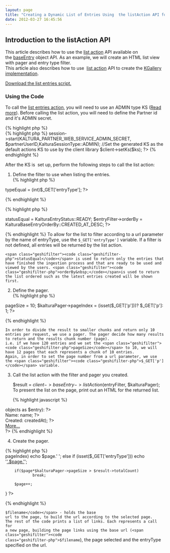```yaml
---
layout: page
title: "Creating a Dynamic List of Entries Using  the listAction API for KGallery Implementation"
date: 2012-03-27 16:45:56
---
```


## Introduction to the listAction API

This article describes how to use the <a href="http://www.kaltura.com/api_v3/testmeDoc/?service=baseentry&action=list" class="bb-url">list action</a> API available on the <a href="http://www.kaltura.com/api_v3/testmeDoc/?service=baseentry" class="bb-url">baseEntry</a> object API. As an example, we will create an HTML list view with pager and entry type filter.  
This article also describes how to use  <a href="http://www.kaltura.com/api_v3/testmeDoc/?service=baseentry&action=list" class="bb-url">list action</a> API to create the <a href="http://knowledge.kaltura.com/kgallery-kaltura-video-gallery" class="bb-url">KGallery implementation</a>.

<a href="http://knowledge.kaltura.com/sites/default/files/list-entries-script.zip" class="bb-url">Download the list entries script.</a>

### Using the Code

To call the <a href="http://www.kaltura.com/api_v3/testmeDoc/?service=baseentry&action=list" class="bb-url">list entries action</a>, you will need to use an ADMIN type KS (<a href="http://knowledge.kaltura.com/kaltura-api-usage-guidelines" class="bb-url">Read more</a>). Before calling the list action, you will need to define the Partner id and it's ADMIN secret.

<div class="geshifilter">
  <div class="php geshifilter-php">
    {% highlight php %}
<?php
//define constants 
define("KALTURA_PARTNER_ID", ""); 
define("KALTURA_PARTNER_WEB_SERVICE_ADMIN_SECRET", ""); 
{% endhighlight %}
Using the partner credentials, generate the KS:
  </div>
</div>

<div class="geshifilter">
  <div class="php geshifilter-php">
    {% highlight php %}
<?php
//define session variables 
$partnerUserID = '31'; // this can be whatever you decide depending on your implementation //Construction of Kaltura objects for session initiation 
$config = new KalturaConfiguration(KALTURA_PARTNER_ID); 
$client = new KalturaClient($config); 
$ks = $client->session->start(KALTURA_PARTNER_WEB_SERVICE_ADMIN_SECRET, $partnerUserID,KalturaSessionType::ADMIN); //Set the generated KS as the default actions KS to use by the client library 
$client->setKs($ks);
?>
{% endhighlight %}
  </div>
</div>

After the KS is  set up, perform the following steps to call the list action:

1.  Define the filter to use when listing the entries.<div class="geshifilter">
      <div class="php geshifilter-php">
        {% highlight php %}
<?php
$entryFilter = new KalturaBaseEntryFilter(); 
/** * Available types (defined within KalturaEntryType class under KalturaClient.php): 
* AUTOMATIC = -1; 
* MEDIA_CLIP = 1; 
* MIX = 2; 
* PLAYLIST = 5; 
* DATA = 6; 
* DOCUMENT = 10; 
*/ 
if (isset($_GET['entryType'])) 
	$entryFilter->typeEqual = (int)$_GET['entryType']; 
?>
{% endhighlight %}

{% highlight php %}
<?php
$entryFilter->statusEqual = KalturaEntryStatus::READY; 
$entryFilter->orderBy = KalturaBaseEntryOrderBy::CREATED_AT_DESC; 
?>
{% endhighlight %}
To allow for the list to filter according to a url parameter by the name of entryType, use the <span class="geshifilter"><code class="geshifilter-php">$_GET['entryType']</code></span> variable. If a filter is not defined, all entries will be returned by the list action.
      </div>
    </div>
    
    <span class="geshifilter"><code class="geshifilter-php">statusEqual</code></span> is used to return only the entries that have finished the ingestion process and that are ready to be used and viewed by the users. <span class="geshifilter"><code class="geshifilter-php">orderBy&nbsp;</code></span>is used to return the list ordered such as the latest entries created will be shown first.

2.  Define the pager.  
    <div class="geshifilter">
      <div class="php geshifilter-php">
        {% highlight php %}
<?php
$kalturaPager = new KalturaFilterPager(); 
$kalturaPager->pageSize = 10; 
$kalturaPager->pageIndex = (isset($_GET['p']))? $_GET['p']: 1;
?>
{% endhighlight %}
      </div>
    </div>
    
    In order to divide the result to smaller chunks and return only 10 entries per request, we use a pager. The pager decide how many results to return and the results chunk number (page).  
    i.e. if we have 120 entries and we set the <span class="geshifilter"><code class="geshifilter-php">pageSize</code></span> to 10, we will have 12 pages that each represents a chunk of 10 entries.  
    Again, in order to set the page number from a url parameter, we use the <span class="geshifilter"><code class="geshifilter-php">$_GET['p']</code></span> variable.

3.  Call the list action with the filter and pager you created.  
      
    $result = $client->baseEntry->listAction($entryFilter, $kalturaPager);
    To present the list on the page, print out an HTML for the returned list.
    
    <div class="geshifilter">
      <div class="php geshifilter-php">
        {% highlight javascript %}
<?php foreach($result->objects as $entry): ?> 
<div id="<?php echo $entry->id; ?>" class="doc"> 
<div><span>Name: </span>
<?php echo $entry->name; ?></div> 
<div><span>Created: </span>
<?php echo date('Y-m-d H:i:s', $entry->createdAt); ?></div> 
<div><a href="#" onclick="$('#infodiv<?php echo $entry->id; ?>').toggle('fast');" >More...</a>
<div style="display:none;overflow:hidden;" id="infodiv<?php echo $entry->id; ?>">
<pre><?php echoprint_r($entry, true); ?></pre>
</div>
</div> 
</div> 
<? endforeach; ?>
?>
{% endhighlight %}
      </div>
    </div>

4.  Create the pager.

<div class="geshifilter">
  <div class="php geshifilter-php">
        {% highlight php %}
<div class="pager">
<?php
$page = 1;
while($page)
{
        $filename = pathinfo(__FILE__, PATHINFO_FILENAME).'.'.pathinfo(__FILE__, PATHINFO_EXTENSION);
        if($page == $kalturaPager->pageIndex)
                echo $page.' ';
        else
                if (isset($_GET['entryType']))
                        echo '<a href="'.$filename.'?p='.$page.'&entryType='.$_GET['entryType'].'>'.$page.'</a>';
                else
                        echo '<a href="'.$filename.'?p='.$page.'>'.$page.'</a>';

        if($page*$kalturaPager->pageSize > $result->totalCount)
                break;

        $page++;
}
?>
</div>
{% endhighlight %}
  </div>
</div>

<span class="geshifilter"><code class="geshifilter-php">$filename</code></span> - holds the base url to the page, to build the url according to the selected page.  
The rest of the code prints a list of links. Each represents a call for a new page, building the page links using the base url (<span class="geshifilter"><code class="geshifilter-php">$filename</code></span>), the page selected and the entryType specified on the url.
